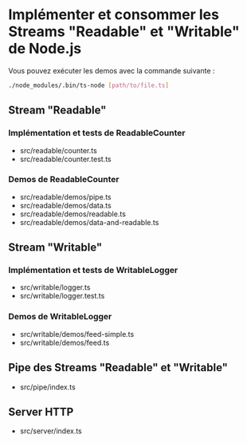 # Implémenter et consommer les Streams "Readable" et "Writable" de Node.js

Vous pouvez exécuter les demos avec la commande suivante :

```bash
./node_modules/.bin/ts-node [path/to/file.ts]
```

## Stream "Readable"

### Implémentation et tests de ReadableCounter

- src/readable/counter.ts
- src/readable/counter.test.ts

### Demos de ReadableCounter

- src/readable/demos/pipe.ts
- src/readable/demos/data.ts
- src/readable/demos/readable.ts
- src/readable/demos/data-and-readable.ts

## Stream "Writable"

### Implémentation et tests de WritableLogger

- src/writable/logger.ts
- src/writable/logger.test.ts

### Demos de WritableLogger

- src/writable/demos/feed-simple.ts
- src/writable/demos/feed.ts

## Pipe des Streams "Readable" et "Writable"

- src/pipe/index.ts

## Server HTTP

- src/server/index.ts
